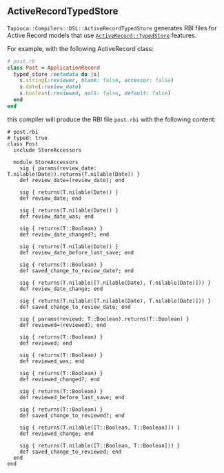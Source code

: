 ## ActiveRecordTypedStore

`Tapioca::Compilers::DSL::ActiveRecordTypedStore` generates RBI files for Active Record models that use
[`ActiveRecord::TypedStore`](https://github.com/byroot/activerecord-typedstore) features.

For example, with the following ActiveRecord class:

~~~rb
# post.rb
class Post < ApplicationRecord
  typed_store :metadata do |s|
    s.string(:reviewer, blank: false, accessor: false)
    s.date(:review_date)
    s.boolean(:reviewed, null: false, default: false)
  end
end
~~~

this compiler will produce the RBI file `post.rbi` with the following content:

~~~rbi
# post.rbi
# typed: true
class Post
  include StoreAccessors

  module StoreAccessors
    sig { params(review_date: T.nilable(Date)).returns(T.nilable(Date)) }
    def review_date=(review_date); end

    sig { returns(T.nilable(Date)) }
    def review_date; end

    sig { returns(T.nilable(Date)) }
    def review_date_was; end

    sig { returns(T::Boolean) }
    def review_date_changed?; end

    sig { returns(T.nilable(Date)) }
    def review_date_before_last_save; end

    sig { returns(T::Boolean) }
    def saved_change_to_review_date?; end

    sig { returns(T.nilable([T.nilable(Date), T.nilable(Date)])) }
    def review_date_change; end

    sig { returns(T.nilable([T.nilable(Date), T.nilable(Date)])) }
    def saved_change_to_review_date; end

    sig { params(reviewd: T::Boolean).returns(T::Boolean) }
    def reviewed=(reviewed); end

    sig { returns(T::Boolean) }
    def reviewed; end

    sig { returns(T::Boolean) }
    def reviewed_was; end

    sig { returns(T::Boolean) }
    def reviewed_changed?; end

    sig { returns(T::Boolean) }
    def reviewed_before_last_save; end

    sig { returns(T::Boolean) }
    def saved_change_to_reviewed?; end

    sig { returns(T.nilable([T::Boolean, T::Boolean])) }
    def reviewed_change; end

    sig { returns(T.nilable([T::Boolean, T::Boolean])) }
    def saved_change_to_reviewed; end
  end
end
~~~
